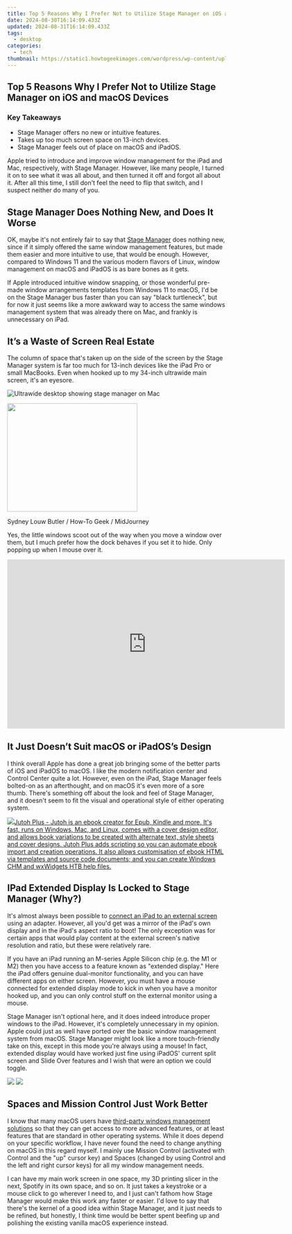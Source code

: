 ```yaml
---
title: Top 5 Reasons Why I Prefer Not to Utilize Stage Manager on iOS and macOS Devices
date: 2024-08-30T16:14:09.433Z
updated: 2024-08-31T16:14:09.433Z
tags:
  - desktop
categories:
  - tech
thumbnail: https://static1.howtogeekimages.com/wordpress/wp-content/uploads/2024/04/an-ipad-displaying-the-stage-manager-and-multitasking-settings.jpg
---
```


## Top 5 Reasons Why I Prefer Not to Utilize Stage Manager on iOS and macOS Devices

### Key Takeaways

* Stage Manager offers no new or intuitive features.
* Takes up too much screen space on 13-inch devices.
* Stage Manager feels out of place on macOS and iPadOS.

 Apple tried to introduce and improve window management for the iPad and Mac, respectively, with Stage Manager. However, like many people, I turned it on to see what it was all about, and then turned it off and forgot all about it. After all this time, I still don't feel the need to flip that switch, and I suspect neither do many of you.

##  Stage Manager Does Nothing New, and Does It Worse

 OK, maybe it's not entirely fair to say that [Stage Manager](https://extra-support.techidaily.com/new-perfecting-inshot-transitions-techniques/) does nothing new, since if it simply offered the same window management features, but made them easier and more intuitive to use, that would be enough. However, compared to Windows 11 and the various modern flavors of Linux, window management on macOS and iPadOS is as bare bones as it gets.

 If Apple introduced intuitive window snapping, or those wonderful pre-made window arrangements templates from Windows 11 to macOS, I'd be on the Stage Manager bus faster than you can say "black turtleneck", but for now it just seems like a more awkward way to access the same windows management system that was already there on Mac, and frankly is unnecessary on iPad.

<!-- affiliate ads begin -->

<!-- affiliate ads end -->
##  It’s a Waste of Screen Real Estate

 The column of space that's taken up on the side of the screen by the Stage Manager system is far too much for 13-inch devices like the iPad Pro or small MacBooks. Even when hooked up to my 34-inch ultrawide main screen, it's an eyesore.

![Ultrawide desktop showing stage manager on Mac](https://static1.howtogeekimages.com/wordpress/wp-content/uploads/2024/04/screenshot-2024-04-26-at-12-41-36.png) 

<!-- affiliate ads begin -->
<a href="https://homestyler.sjv.io/c/5597632/2044747/22993" target="_top" id="2044747"><img src="//a.impactradius-go.com/display-ad/22993-2044747" border="0" alt="" width="300" height="250"/></a><img height="0" width="0" src="https://imp.pxf.io/i/5597632/2044747/22993" style="position:absolute;visibility:hidden;" border="0" />
<!-- affiliate ads end -->
Sydney Louw Butler / How-To Geek / MidJourney

 Yes, the little windows scoot out of the way when you move a window over them, but I much prefer how the dock behaves if you set it to hide. Only popping up when I mouse over it.

<!-- affiliate ads begin -->
<a href="https://secure.2checkout.com/order/checkout.php?PRODS=2337838&QTY=1&AFFILIATE=108875&CART=1"><iframe width="640" height="390" src="https://www.youtube.com/embed/rzZwphIv4RM" title="APFill - Ink and Toner Coverage Calculator" frameborder="0" allow="accelerometer; autoplay; clipboard-write; encrypted-media; gyroscope; picture-in-picture; web-share" referrerpolicy="strict-origin-when-cross-origin" allowfullscreen></iframe></a>
<!-- affiliate ads end -->
##  It Just Doesn’t Suit macOS or iPadOS’s Design

 I think overall Apple has done a great job bringing some of the better parts of iOS and iPadOS to macOS. I like the modern notification center and Control Center quite a lot. However, even on the iPad, Stage Manager feels bolted-on as an afterthought, and on macOS it's even more of a sore thumb. There's something off about the look and feel of Stage Manager, and it doesn't seem to fit the visual and operational style of either operating system.

<!-- affiliate ads begin -->
<a href="https://secure.2checkout.com/order/checkout.php?PRODS=4699091&QTY=1&AFFILIATE=108875&CART=1"><img src="https://secure.avangate.com/images/merchant/bccefcc1b1eee9eca3ae4f5c1a281482/products/1_jutoh-logo-1200x1600.jpg" border="0">Jutoh Plus -  Jutoh is an ebook creator for Epub, Kindle and more. It's fast, runs on Windows, Mac, and Linux, comes with a cover design editor, and allows book variations to be created with alternate text, style sheets and cover designs. Jutoh Plus adds scripting so you can automate ebook import and creation operations. It also allows customisation of ebook HTML via templates and source code documents; and you can create Windows CHM and wxWidgets HTB help files. </a>
<!-- affiliate ads end -->
##  IPad Extended Display Is Locked to Stage Manager (Why?)

 It's almost always been possible to [connect an iPad to an external screen](https://youtube-tips.techidaily.com/024-approved-craft-a-unique-channel-look-for-free/) using an adapter. However, all you'd get was a mirror of the iPad's own display and in the iPad's aspect ratio to boot! The only exception was for certain apps that would play content at the external screen's native resolution and ratio, but these were relatively rare.

 If you have an iPad running an M-series Apple Silicon chip (e.g. the M1 or M2) then you have access to a feature known as "extended display." Here the iPad offers genuine dual-monitor functionality, and you can have different apps on either screen. However, you must have a mouse connected for extended display mode to kick in when you have a monitor hooked up, and you can only control stuff on the external monitor using a mouse.

 Stage Manager isn't optional here, and it does indeed introduce proper windows to the iPad. However, it's completely unnecessary in my opinion. Apple could just as well have ported over the basic window management system from macOS. Stage Manager might look like a more touch-friendly take on this, except in this mode you're always using a mouse! In fact, extended display would have worked just fine using iPadOS' current split screen and Slide Over features and I wish that were an option we could toggle.

<!-- affiliate ads begin -->
<a href="https://shop.manycam.com/order/checkout.php?PRODS=17727588&QTY=1&AFFILIATE=108875&CART=1"><img src="https://secure.avangate.com/images/merchant/8230bea7d54bcdf99cdfe85cb07313d5/mcaffbanner600x500.png" border="0"></a>
<a href="https://shop.manycam.com/order/checkout.php?PRODS=17727588&QTY=1&AFFILIATE=108875&CART=1"><img src="https://secure.avangate.com/images/merchant/8230bea7d54bcdf99cdfe85cb07313d5/Affiliates_300x250px_valentinesday.png" border="0"></a>
<!-- affiliate ads end -->
##  Spaces and Mission Control Just Work Better

 I know that many macOS users have [third-party windows management solutions](https://tech-revival.techidaily.com/boosting-productivity-integrating-chatgpt-into-your-vs-code-experience-top-tips/) so that they can get access to more advanced features, or at least features that are standard in other operating systems. While it does depend on your specific workflow, I have never found the need to change anything on macOS in this regard myself. I mainly use Mission Control (activated with Control and the "up" cursor key) and Spaces (changed by using Control and the left and right cursor keys) for all my window management needs.

 I can have my main work screen in one space, my 3D printing slicer in the next, Spotify in its own space, and so on. It just takes a keystroke or a mouse click to go wherever I need to, and I just can't fathom how Stage Manager would make this work any faster or easier. I'd love to say that there's the kernel of a good idea within Stage Manager, and it just needs to be refined, but honestly, I think time would be better spent beefing up and polishing the existing vanilla macOS experience instead.

<ins class="adsbygoogle"
     style="display:block"
     data-ad-format="autorelaxed"
     data-ad-client="ca-pub-7571918770474297"
     data-ad-slot="1223367746"></ins>



<ins class="adsbygoogle"
     style="display:block"
     data-ad-client="ca-pub-7571918770474297"
     data-ad-slot="8358498916"
     data-ad-format="auto"
     data-full-width-responsive="true"></ins>


